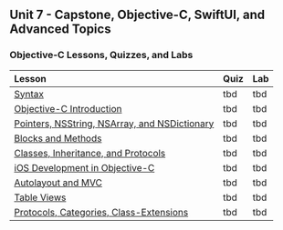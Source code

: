 ## Unit 7 - Capstone, Objective-C, SwiftUI, and Advanced Topics

### Objective-C Lessons, Quizzes, and Labs 

| Lesson | Quiz | Lab |
|:------|:------|:------|
| [Syntax](./objc/syntax) | tbd | tbd |
| [Objective-C Introduction](./objc/Objective-C_Introduction.md) | tbd | tbd |
| [Pointers, NSString, NSArray, and NSDictionary](./objc/Pointers-NSStrings-NSArray-NSDictionary.md) | tbd | tbd |
| [Blocks and Methods](./objc/Functions-And-Blocks-In-ObjC.md) | tbd | tbd |
| [Classes, Inheritance, and Protocols](./objc/Classes.md) | tbd | tbd |
| [iOS Development in Objective-C](./objc/Introduction%20to%20iOS%20Development%20in%20Objective-C.md) | tbd | tbd |
| [Autolayout and MVC](./objc/MVC-AutoLayout) | tbd | tbd |
| [Table Views](./objc/TableViewIntro) | tbd | tbd |
| [Protocols, Categories, Class-Extensions](./objc/Protocols_Categories_Class-Extensions.md) | tbd | tbd |
